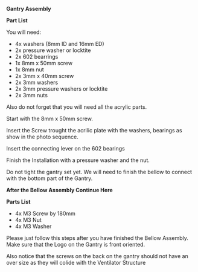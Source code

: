 
**Gantry Assembly**

**Part List**

You will need:
  
- 4x washers (8mm ID and 16mm ED)
- 2x pressure washer or locktite
- 2x 602 bearrings
- 1x 8mm x 50mm screw
- 1x 8mm nut
- 2x 3mm x 40mm screw
- 2x 3mm washers
- 2x 3mm pressure washers or locktite
- 2x 3mm nuts

Also do not forget that you will need all the acrylic parts. 

Start with the 8mm x 50mm screw.

Insert the Screw trought the acrilic plate with the washers, bearings as show in the photo sequence.

Insert the connecting lever on the 602 bearings

Finish the Installation with a pressure washer and the nut. 

Do not tight the gantry set yet. We will need to finish the bellow to connect with the bottom part of the Gantry.

**After the Bellow Assembly Continue Here**

**Parts List**

- 4x M3 Screw by 180mm
- 4x M3 Nut
- 4x M3 Washer

Please just follow this steps after you have finished the Bellow Assembly. Make sure that the Logo on the Gantry is front oriented.

Also notice that the screws on the back on the gantry should not have an over size as they will colide with the Ventilator Structure


